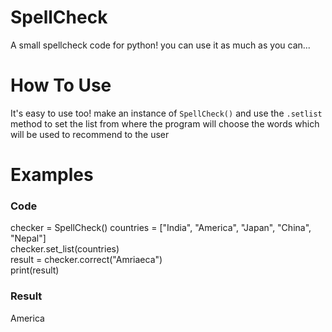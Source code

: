 # SpellCheck
A small spellcheck code for python! you can use it as much as you can...

# How To Use
It's easy to use too! make an instance of `SpellCheck()` and use the `.setlist` method to set the list from where the program will choose the words which will be used to recommend to the user

# Examples
### Code
checker = SpellCheck()
countries = ["India", "America", "Japan", "China", "Nepal"]\
checker.set_list(countries)\
result = checker.correct("Amriaeca")\
print(result)
### Result
America

